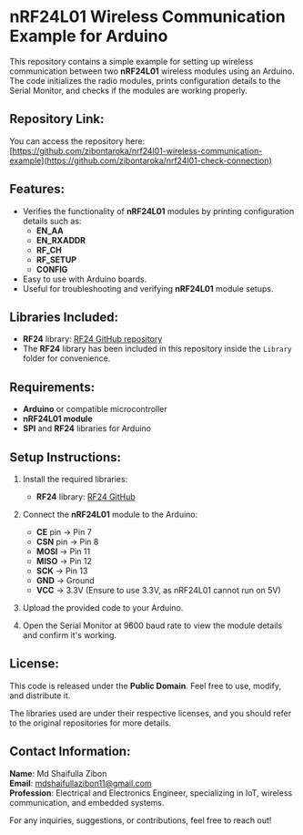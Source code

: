 # nRF24L01 Wireless Communication Example for Arduino

This repository contains a simple example for setting up wireless communication between two **nRF24L01** wireless modules using an Arduino. The code initializes the radio modules, prints configuration details to the Serial Monitor, and checks if the modules are working properly.

## Repository Link:
You can access the repository here:  
[https://github.com/zibontaroka/nrf24l01-wireless-communication-example](https://github.com/zibontaroka/nrf24l01-check-connection)

## Features:
- Verifies the functionality of **nRF24L01** modules by printing configuration details such as:
  - **EN_AA**
  - **EN_RXADDR**
  - **RF_CH**
  - **RF_SETUP**
  - **CONFIG**
- Easy to use with Arduino boards.
- Useful for troubleshooting and verifying **nRF24L01** module setups.

## Libraries Included:
- **RF24** library: [RF24 GitHub repository](https://github.com/nRF24/RF24)
- The **RF24** library has been included in this repository inside the `Library` folder for convenience.

## Requirements:
- **Arduino** or compatible microcontroller
- **nRF24L01 module**
- **SPI** and **RF24** libraries for Arduino

## Setup Instructions:
1. Install the required libraries:
   - **RF24** library: [RF24 GitHub](https://github.com/nRF24/RF24)
   
2. Connect the **nRF24L01** module to the Arduino:
   - **CE** pin -> Pin 7
   - **CSN** pin -> Pin 8
   - **MOSI** -> Pin 11
   - **MISO** -> Pin 12
   - **SCK** -> Pin 13
   - **GND** -> Ground
   - **VCC** -> 3.3V (Ensure to use 3.3V, as nRF24L01 cannot run on 5V)

3. Upload the provided code to your Arduino.

4. Open the Serial Monitor at 9600 baud rate to view the module details and confirm it's working.

## License:
This code is released under the **Public Domain**. Feel free to use, modify, and distribute it.

The libraries used are under their respective licenses, and you should refer to the original repositories for more details.

## Contact Information:

**Name**: Md Shaifulla Zibon  
**Email**: mdshaifullazibon11@gmail.com  
**Profession**: Electrical and Electronics Engineer, specializing in IoT, wireless communication, and embedded systems.

For any inquiries, suggestions, or contributions, feel free to reach out!
